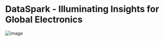 # DataSpark - Illuminating Insights for Global Electronics

![image](https://github.com/user-attachments/assets/0bfddee8-b66b-46b5-9519-bad760faac35)

